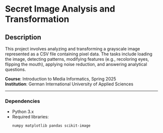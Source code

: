 # Secret Image Analysis and Transformation

## Description  
This project involves analyzing and transforming a grayscale image represented as a CSV file containing pixel data. The tasks include loading the image, detecting patterns, modifying features (e.g., recoloring eyes, flipping the mouth), applying noise reduction, and answering analytical questions.  

**Course**: Introduction to Media Informatics, Spring 2025  
**Institution**: German International University of Applied Sciences  

---

### Dependencies  
- Python 3.x  
- Required libraries:  
  ```bash
  numpy matplotlib pandas scikit-image
